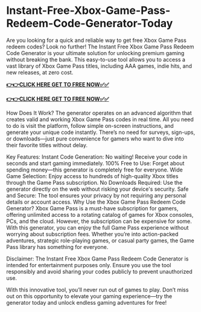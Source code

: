 # Instant-Free-Xbox-Game-Pass-Redeem-Code-Generator-Today

Are you looking for a quick and reliable way to get free Xbox Game Pass redeem codes? Look no further! The Instant Free Xbox Game Pass Redeem Code Generator is your ultimate solution for unlocking premium gaming without breaking the bank. This easy-to-use tool allows you to access a vast library of Xbox Game Pass titles, including AAA games, indie hits, and new releases, at zero cost.

[**👉👉CLICK HERE GET TO FREE NOW✅✅**](https://free24.raj-solution.com/free-xbox-gift-card/)

[**👉👉CLICK HERE GET TO FREE NOW✅✅**](https://free24.raj-solution.com/free-xbox-gift-card/)

How Does It Work?
The generator operates on an advanced algorithm that creates valid and working Xbox Game Pass codes in real time. All you need to do is visit the platform, follow simple on-screen instructions, and generate your unique code instantly. There’s no need for surveys, sign-ups, or downloads—just pure convenience for gamers who want to dive into their favorite titles without delay.

Key Features:
Instant Code Generation: No waiting! Receive your code in seconds and start gaming immediately.
100% Free to Use: Forget about spending money—this generator is completely free for everyone.
Wide Game Selection: Enjoy access to hundreds of high-quality Xbox titles through the Game Pass subscription.
No Downloads Required: Use the generator directly on the web without risking your device's security.
Safe and Secure: The tool ensures your privacy by not requiring any personal details or account access.
Why Use the Xbox Game Pass Redeem Code Generator?
Xbox Game Pass is a must-have subscription for gamers, offering unlimited access to a rotating catalog of games for Xbox consoles, PCs, and the cloud. However, the subscription can be expensive for some. With this generator, you can enjoy the full Game Pass experience without worrying about subscription fees. Whether you’re into action-packed adventures, strategic role-playing games, or casual party games, the Game Pass library has something for everyone.

Disclaimer:
The Instant Free Xbox Game Pass Redeem Code Generator is intended for entertainment purposes only. Ensure you use the tool responsibly and avoid sharing your codes publicly to prevent unauthorized use.

With this innovative tool, you’ll never run out of games to play. Don’t miss out on this opportunity to elevate your gaming experience—try the generator today and unlock endless gaming adventures for free!
